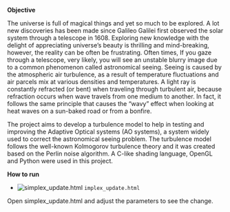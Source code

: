 **Objective**

The universe is full of magical things and yet so much to be explored. A lot new discoveries has been made since Galileo Galilei first observed the solar system through a telescope in 1608. Exploring new knowledge with the delight of appreciating universe’s beauty is thrilling and mind-breaking, however, the reality can be often be frustrating. Often times, If you gaze through a telescope, very likely, you will see an unstable blurry image due to a common phenomenon called astronomical seeing. Seeing is caused by the atmospheric air turbulence, as a result of temperature fluctuations and air parcels mix at various densities and temperatures. A light ray is constantly refracted (or bent) when traveling through turbulent air, because refraction occurs when wave travels from one medium to another. In fact, it follows the same principle that causes the “wavy” effect when looking at heat waves on a sun-baked road or from a bonfire.  

The project aims to develop a turbulence model to help in testing and improving the Adaptive Optical systems (AO systems), a system widely used to correct the astronomical seeing problem. The turbulence model follows the well-known Kolmogorov turbulence theory and it was created based on the Perlin noise algorithm. A C-like shading language, OpenGL and Python were used in this project.



**How to run**

- ![simplex_update.html](https://placehold.it/15/f03c15/000000?text=+) `implex_update.html`

Open simplex_update.html and adjust the parameters to see the change.






